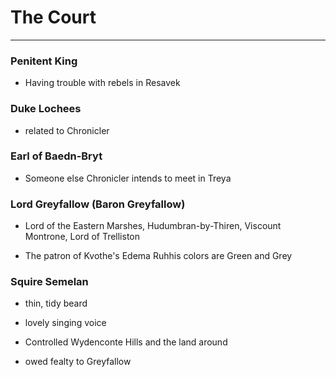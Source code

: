 # The Court

---

### Penitent King

* Having trouble with rebels in Resavek

### Duke Lochees

* related to Chronicler

### Earl of Baedn-Bryt

* Someone else Chronicler intends to meet in Treya

### Lord Greyfallow \(Baron Greyfallow\)

* Lord of the Eastern Marshes, Hudumbran-by-Thiren, Viscount Montrone, Lord of Trelliston

* The patron of Kvothe's Edema Ruhhis colors are Green and Grey


### Squire Semelan

* thin, tidy beard

* lovely singing voice

* Controlled Wydenconte Hills and the land around

* owed fealty to Greyfallow


